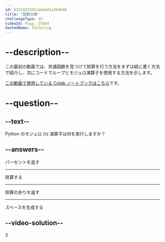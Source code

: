 ```yaml
---
id: 6331d251b51aeedd1a2bd648
title: "因数分解"
challengeType: 15
videoId: Puyp_-ZYA54
dashedName: factoring
---
```


# --description--

この最初の動画では、共通因数を見つけて除算を行う方法をまずは紙に書く方法で紹介し、次にコードでループとモジュロ演算子を使用する方法を示します。

<a href="https://colab.research.google.com/drive/1tB7N3QqHEbGk33v0BdTwZTVkS9ju9yn6?usp=sharing" target="_blank" rel="noopener noreferrer nofollow">この動画で使用している Colab ノートブックはこちら</a>です。

# --question--

## --text--

Python のモジュロ (`%`) 演算子は何を実行しますか？

## --answers--

パーセントを返す

---

除算する

---

除算の余りを返す

---

スペースを生成する

## --video-solution--

3
